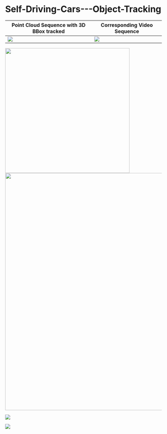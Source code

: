 # Self-Driving-Cars---Object-Tracking

Point Cloud Sequence with 3D BBox tracked|Corresponding Video Sequence
--|--
![](https://github.com/Akhy999/Self-Driving-Cars---Object-Tracking/blob/main/figs/vid.gif)|![](https://github.com/Akhy999/Self-Driving-Cars---Object-Tracking/blob/main/figs/vid_im.gif)

<img src="https://github.com/Akhy999/Self-Driving-Cars---Object-Tracking/blob/main/figs/vid.gif" height="400" />
<img src="https://github.com/Akhy999/Self-Driving-Cars---Object-Tracking/blob/main/figs/vid_im.gif" width="760" />

![](https://github.com/Akhy999/Self-Driving-Cars---Object-Tracking/blob/main/figs/vid_im.gif)


![](https://github.com/Akhy999/Self-Driving-Cars---Object-Tracking/blob/main/figs/vid.gif)
